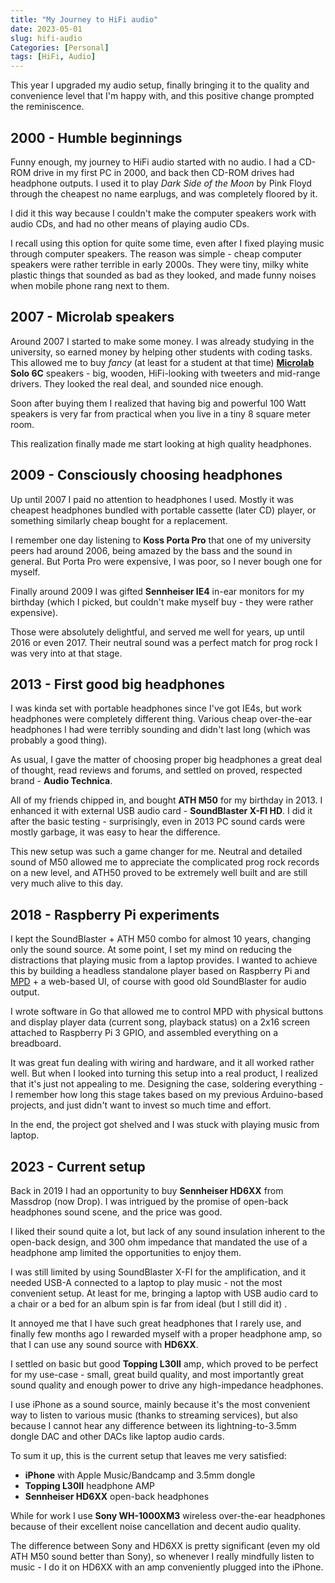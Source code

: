 ```yaml
---
title: "My Journey to HiFi audio"
date: 2023-05-01
slug: hifi-audio
Categories: [Personal]
tags: [HiFi, Audio]
---
```


This year I upgraded my audio setup, finally bringing it to the quality and convenience level that I'm happy with, and this positive change prompted the reminiscence.

## 2000 - Humble beginnings 
Funny enough, my journey to HiFi audio started with no audio. I had a CD-ROM drive in my first PC in 2000, and back then CD-ROM drives had headphone outputs. I used it to play *Dark Side of the Moon* by Pink Floyd through the cheapest no name earplugs, and was completely floored by it.

I did it this way because I couldn't make the computer speakers work with audio CDs, and had no other means of playing audio CDs.

I recall using this option for quite some time, even after I fixed playing music through computer speakers.
The reason was simple - cheap computer speakers were rather terrible in early 2000s. They were tiny, milky white plastic things that sounded as bad as they looked, and made funny noises when mobile phone rang next to them.

## 2007 - Microlab speakers
Around 2007 I started to make some money. I was already studying in the university, so earned money by helping other students with coding tasks.
This allowed me to buy *fancy* (at least for a student at that time) **[Microlab](https://en.wikipedia.org/wiki/Microlab) Solo 6C** speakers - big, wooden, HiFi-looking with tweeters and mid-range drivers. They looked the real deal, and sounded nice enough.

Soon after buying them I realized that having big and powerful 100 Watt speakers is very far from practical when you live in a tiny 8 square meter room.

This realization finally made me start looking at high quality headphones.

## 2009 - Consciously choosing headphones
Up until 2007 I paid no attention to headphones I used. Mostly it was cheapest headphones bundled with portable cassette (later CD) player, or something similarly cheap bought for a replacement.

I remember one day listening to **Koss Porta Pro** that one of my university peers had around 2006, being amazed by the bass and the sound in general. But Porta Pro were expensive, I was poor, so I never bough one for myself.

Finally around 2009 I was gifted **Sennheiser IE4** in-ear monitors for my birthday (which I picked, but couldn't make myself buy - they were rather expensive).

Those were absolutely delightful, and served me well for years, up until 2016 or even 2017. Their neutral sound was a perfect match for prog rock I was very into at that stage.

## 2013 - First good big headphones
I was kinda set with portable headphones since I've got IE4s, but work headphones were completely different thing. Various cheap over-the-ear headphones I had were terribly sounding and didn't last long (which was probably a good thing).

As usual, I gave the matter of choosing proper big headphones a great deal of thought, read reviews and forums, and settled on proved, respected brand - **Audio Technica**.

All of my friends chipped in, and bought **ATH M50** for my birthday in 2013. I enhanced it with external USB audio card - **SoundBlaster X-FI HD**. I did it after the basic testing - surprisingly, even in 2013 PC sound cards were mostly garbage, it was easy to hear the difference.

This new setup was such a game changer for me. Neutral and detailed sound of M50 allowed me to appreciate the complicated prog rock records on a new level, and ATH50 proved to be extremely well built and are still very much alive to this day.

## 2018 - Raspberry Pi experiments
I kept the SoundBlaster + ATH M50 combo for almost 10 years, changing only the sound source.
At some point, I set my mind on reducing the distractions that playing music from a laptop provides. I wanted to achieve this by building a headless standalone player based on Raspberry Pi and [MPD](https://github.com/MusicPlayerDaemon/MPD) + a web-based UI, of course with good old SoundBlaster for audio output.

I wrote software in Go that allowed me to control MPD with physical buttons and display player data (current song, playback status) on a 2x16 screen attached to Raspberry Pi 3 GPIO, and assembled everything on a breadboard.

It was great fun dealing with wiring and hardware, and it all worked rather well.
But when I looked into turning this setup into a real product, I realized that it's just not appealing to me. Designing the case, soldering everything - I remember how long this stage takes based on my previous Arduino-based projects, and just didn't want to invest so much time and effort.

In the end, the project got shelved and I was stuck with playing music from laptop.

## 2023 - Current setup
Back in 2019 I had an opportunity to buy **Sennheiser HD6XX** from Massdrop (now Drop). I was intrigued by the promise of open-back headphones sound scene, and the price was good.

I liked their sound quite a lot, but lack of any sound insulation inherent to the open-back design, and 300 ohm impedance that mandated the use of a headphone amp limited the opportunities to enjoy them.

I was still limited by using SoundBlaster X-FI for the amplification, and it needed USB-A connected to a laptop to play music - not the most convenient setup. At least for me, bringing a laptop with USB audio card to a chair or a bed for an album spin is far from ideal (but I still did it) .

It annoyed me that I have such great headphones that I rarely use, and finally few months ago I rewarded myself with a proper headphone amp, so that I can use any sound source with **HD6XX**.

I settled on basic but good **Topping L30II** amp, which proved to be perfect for my use-case - small, great build quality, and most importantly great sound quality and enough power to drive any high-impedance headphones.

I use iPhone as a sound source, mainly because it's the most convenient way to listen to various music (thanks to streaming services), but also because I cannot hear any difference between its lightning-to-3.5mm dongle DAC and other DACs like laptop audio cards.

To sum it up, this is the current setup that leaves me very satisfied:
* **iPhone** with Apple Music/Bandcamp and 3.5mm dongle
* **Topping L30II** headphone AMP
* **Sennheiser HD6XX** open-back headphones

While for work I use **Sony WH-1000XM3** wireless over-the-ear headphones because of their excellent noise cancellation and decent audio quality.

The difference between Sony and HD6XX is pretty significant (even my old ATH M50 sound better than Sony), so whenever I really mindfully listen to music - I do it on HD6XX with an amp conveniently plugged into the iPhone.
